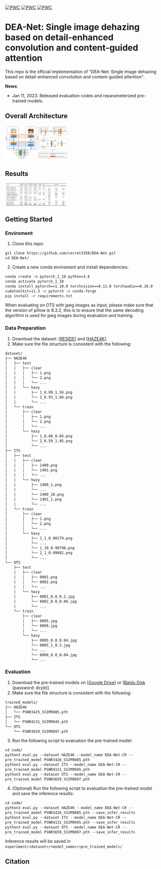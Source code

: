 [![PWC](https://img.shields.io/endpoint.svg?url=https://paperswithcode.com/badge/dea-net-single-image-dehazing-based-on-detail/image-dehazing-on-haze4k)](https://paperswithcode.com/sota/image-dehazing-on-haze4k?p=dea-net-single-image-dehazing-based-on-detail) [![PWC](https://img.shields.io/endpoint.svg?url=https://paperswithcode.com/badge/dea-net-single-image-dehazing-based-on-detail/image-dehazing-on-sots-indoor)](https://paperswithcode.com/sota/image-dehazing-on-sots-indoor?p=dea-net-single-image-dehazing-based-on-detail) [![PWC](https://img.shields.io/endpoint.svg?url=https://paperswithcode.com/badge/dea-net-single-image-dehazing-based-on-detail/image-dehazing-on-sots-outdoor)](https://paperswithcode.com/sota/image-dehazing-on-sots-outdoor?p=dea-net-single-image-dehazing-based-on-detail)
# DEA-Net: Single image dehazing based on detail-enhanced convolution and content-guided attention

This repo is the official implementation of "DEA-Net: Single image dehazing based on detail-enhanced convolution and content-guided attention".

**News**:

- Jan 11, 2023: Released evaluation codes and reparameterized pre-trained models.

## Overall Architecture

<img src="fig/architecture.png" alt="Architecture" style="zoom:20%;" />

## Results

<img src="fig/results.png" alt="Results" style="zoom:20%;" />

## Getting Started

### Enviroment

1. Clone this repo:

```
git clone https://github.com/cecret3350/DEA-Net.git
cd DEA-Net/
```

2. Create a new conda enviroment and install dependencies:

```
conda create -n pytorch_1_10 python=3.8
conda activate pytorch_1_10
conda install pytorch==1.10.0 torchvision==0.11.0 torchaudio==0.10.0 cudatoolkit=11.3 -c pytorch -c conda-forge
pip install -r requirements.txt
```
When evaluating on OTS with jpeg images as input, please make sure that the version of pillow is 8.3.2, this is to ensure that the same decoding algorithm is used for jpeg images during evaluation and training.
### Data Preparation

1. Download the dataset: [[RESIDE](https://sites.google.com/view/reside-dehaze-datasets/reside-v0)] and [[HAZE4K](https://github.com/liuye123321/DMT-Net)].
2. Make sure the file structure is consistent with the following:

```
dataset/
├── HAZE4K
│   ├── test
│   |   ├── clear
│   |   │   ├── 1.png
│   |   │   └── 2.png
│   |   │   └── ...
│   |   └── hazy
│   |       ├── 1_0.89_1.56.png
│   |       └── 2_0.93_1.66.png
│   |       └── ...
│   └── train
│       ├── clear
│       │   ├── 1.png
│       │   └── 2.png
│       │   └── ...
│       └── hazy
│           ├── 1_0.68_0.66.png
│           └── 2_0.59_1.95.png
│           └── ...
├── ITS
│   ├── test
│   |   ├── clear
│   |   │   ├── 1400.png
│   |   │   └── 1401.png
│   |   │   └── ...
│   |   └── hazy
│   |       ├── 1400_1.png
│   |       └── ...
│   |       └── 1400_10.png
│   |       └── 1401_1.png
│   |       └── ...
│   └── train
│       ├── clear
│       │   ├── 1.png
│       │   └── 2.png
│       │   └── ...
│       └── hazy
│           ├── 1_1_0.90179.png
│           └── ...
│           └── 1_10_0.98796.png
│           └── 2_1_0.99082.png
│           └── ...
└── OTS
    ├── test
    |   ├── clear
    |   │   ├── 0001.png
    |   │   └── 0002.png
    |   │   └── ...
    |   └── hazy
    |       ├── 0001_0.8_0.2.jpg
    |       └── 0002_0.8_0.08.jpg
    |       └── ...
    └── train
        ├── clear
        │   ├── 0005.jpg
        │   └── 0008.jpg
        |	└── ...
        └── hazy
            ├── 0005_0.8_0.04.jpg
            └── 0005_1_0.2.jpg
            └── ...
            └── 0008_0.8_0.04.jpg
            └── ...
```

### Evaluation

1. Download the pre-trained models on [[Google Drive](https://drive.google.com/drive/folders/1Rjb8dpyNnvvr0XLvIX9fg8Hdru_MhMCj?usp=sharing)] or [[Baidu Disk](https://pan.baidu.com/s/1retfKIs_Om-D4zA45sL6Kg) (password: dcyb)].
2. Make sure the file structure is consistent with the following:

```
trained_models/
├── HAZE4K
│   └── PSNR3425_SSIM9985.pth
├── ITS
│   └── PSNR4131_SSIM9945.pth
└── OTS
    └── PSNR3659_SSIM9897.pth
```

3. Run the following script to evaluation the pre-trained model:

```
cd code/
python3 eval.py --dataset HAZE4K --model_name DEA-Net-CR --pre_trained_model PSNR3426_SSIM9885.pth
python3 eval.py --dataset ITS --model_name DEA-Net-CR --pre_trained_model PSNR4131_SSIM9945.pth
python3 eval.py --dataset OTS --model_name DEA-Net-CR --pre_trained_model PSNR3659_SSIM9897.pth
```

4. (Optional) Run the following script to evaluation the pre-trained model and save the inference results:

```
cd code/
python3 eval.py --dataset HAZE4K --model_name DEA-Net-CR --pre_trained_model PSNR3426_SSIM9885.pth --save_infer_results
python3 eval.py --dataset ITS --model_name DEA-Net-CR --pre_trained_model PSNR4131_SSIM9945.pth --save_infer_results
python3 eval.py --dataset OTS --model_name DEA-Net-CR --pre_trained_model PSNR3659_SSIM9897.pth --save_infer_results
```
Inference results will be saved in ```experiment/<dataset>/<model_name>/<pre_trained_model>/```

## Citation

